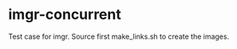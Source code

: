 imgr-concurrent
===============

Test case for imgr. Source first make_links.sh to create the images.
